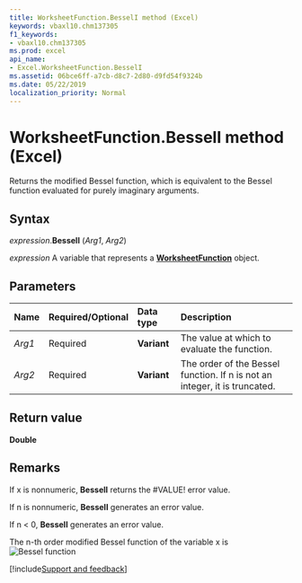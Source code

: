 ```yaml
---
title: WorksheetFunction.BesselI method (Excel)
keywords: vbaxl10.chm137305
f1_keywords:
- vbaxl10.chm137305
ms.prod: excel
api_name:
- Excel.WorksheetFunction.BesselI
ms.assetid: 06bce6ff-a7cb-d8c7-2d80-d9fd54f9324b
ms.date: 05/22/2019
localization_priority: Normal
---
```



# WorksheetFunction.BesselI method (Excel)

Returns the modified Bessel function, which is equivalent to the Bessel function evaluated for purely imaginary arguments.


## Syntax

_expression_.**BesselI** (_Arg1_, _Arg2_)

_expression_ A variable that represents a **[WorksheetFunction](Excel.WorksheetFunction.md)** object.


## Parameters

|Name|Required/Optional|Data type|Description|
|:-----|:-----|:-----|:-----|
| _Arg1_|Required| **Variant**|The value at which to evaluate the function.|
| _Arg2_|Required| **Variant**|The order of the Bessel function. If n is not an integer, it is truncated.|

## Return value

**Double**


## Remarks

If x is nonnumeric, **BesselI** returns the #VALUE! error value.
    
If n is nonnumeric, **BesselI** generates an error value.
    
If n < 0, **BesselI** generates an error value.
    
The n-th order modified Bessel function of the variable x is ![Bessel function](../images/awfbesli_ZA06051111.gif)



[!include[Support and feedback](~/includes/feedback-boilerplate.md)]
